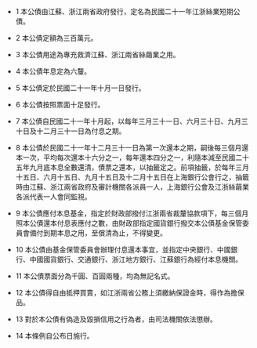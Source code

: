 * 1 本公債由江蘇、浙江兩省政府發行，定名為民國二十一年江浙絲業短期公債。

* 2 本公債定額為三百萬元。

* 3 本公債用途為專充救濟江蘇、浙江兩省絲繭業之用。

* 4 本公債年息定為六釐。

* 5 本公債定於民國二十一年十月一日發行。

* 6 本公債按照票面十足發行。

* 7 本公債自民國二十一年十月起，以每年三月三十一日、六月三十日、九月三十日及十二月三十一日為付息之期。

* 8 本公債於民國二十一年十二月三十一日為第一次還本之期，嗣後每三個月還本一次，平均每次還本十六分之一，每年還本四分之一，利隨本減至民國二十五年九月底本息全數還清，債票之還本，以抽籤定之。前項抽籤，於每年三月十五日、六月十五日、九月十五日及十二月十五日在上海銀行公會行之，抽籤時由江蘇、浙江兩省政府及審計機關各派員一人，上海銀行公會及江浙絲繭業各派代表一人會同監視。

* 9 本公債應付本息基金，指定於財政部撥付江浙兩省裁釐協款項下，每三個月照本公債還本付息表應付之數，由財政部指定國貨銀行撥交本公債基金保管委員會備付到期本息之用，至償清為止，不得變更。

* 10 本公債由基金保管委員會辦理付息還本事宜，並指定中央銀行、中國銀行、中國國貨銀行、交通銀行、浙江地方銀行、江蘇銀行為經付本息機關。

* 11 本公債票面分為千圓、百圓兩種，均為無記名式。

* 12 本公債得自由抵押買賣，如江浙兩省公務上須繳納保證金時，得作為擔保品。

* 13 對於本公債有偽造及毀損信用之行為者，由司法機關依法懲辦。

* 14 本條例自公布日施行。


